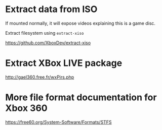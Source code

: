 # Extract data from ISO

If mounted normally, it will expose videos explaining this is a game disc.

Extract filesystem using `extract-xiso`

https://github.com/XboxDev/extract-xiso



# Extract XBox LIVE package

http://gael360.free.fr/wxPirs.php


# More file format documentation for Xbox 360

https://free60.org/System-Software/Formats/STFS

